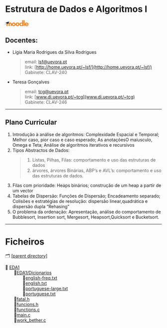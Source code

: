 # Estrutura de Dados e Algoritmos I  
[ <img width="75px" src="https://github.com/GBarradas/GBarradas/blob/main/img/moodle.png?raw=true">](https://www.moodle.uevora.pt/2021/course/view.php?id=1707)
## Docentes:
- Lígia Maria Rodrigues da Silva Rodrigues
  > email: [lsf@uevora.pt](mailto:lsf@uevora.pt)  
    link: [http://home.uevora.pt/~lsf/](http://home.uevora.pt/~lsf/)  
    Gabinete: CLAV-240
- Teresa Gonçalves
    > email: [tcg@uevora.pt](mailto:tcg@uevora.pt)  
    link: [www.di.uevora.pt/~tcg](www.di.uevora.pt/~tcg)  
    Gabinete: CLAV-246

---  
## Plano Curricular  
1. Introdução à análise de algoritmos: Complexidade Espacial e Temporal; Melhor caso, pior caso e caso esperado; As anotaçõesO maíusculo, Omega e Teta; Análise de algoritmos iterativos e recursivos
2. Tipos Abstractos de Dados:
    > 1. Listas, Pilhas, Filas: comportamento e uso das estruturas de dados
    > 2. árvores, árvores Binárias, ABP’s e AVL’s: comportamento e uso das estruturas de dados.
3. Filas com prioridade: Heaps binários; construção de um heap a partir de um vector
4. Tabelas de Dispersão: Funções de Dispersão; Encadeamento separado; Colisões e estratégias de resolução: dispersão linear,quadrática e dispersão dupla “Rehasing"
5. O problema da ordenação: Apresentação, análise do comportamento de Bubblesort, Insertion sort, Mergesort, Heapsort,Quicksort e Bucketsort.   
   

--- 
# Ficheiros  

🗂 [[parent directory]](..)  

📂 [EDA1]()  
&emsp;&emsp;📂[EDA1/Dicionarios]()    
&emsp;&emsp;&emsp;&emsp;📄[english-freq.txt](Dicionarios/english-freq.txt)  
&emsp;&emsp;&emsp;&emsp;📄[english.txt](Dicionarios/english.txt)  
&emsp;&emsp;&emsp;&emsp;📄[portuguese-large.txt](Dicionarios/portuguese-large.txt)  
&emsp;&emsp;&emsp;&emsp;📄[portuguese.txt](Dicionarios/portuguese.txt)  
&emsp;&emsp;📄[fatal.h](fatal.h)   
&emsp;&emsp;📄[funcions.h](funcions.h)    
&emsp;&emsp;📄[functions.c](functions.c)   
&emsp;&emsp;📄[main.c](main.c)    
&emsp;&emsp;📄[work_bether.c](work_bether.c)   
 

 <style>
     .red{
         color: red;
     }
    .markdown-body blockquote {
        background:rgb(140 143 147 / 17%);
        padding: 0 1em;
        padding: 0 1em;
        color: #000000;
        border-left: 0.25em solid #007fff;
    }   
 </style>
 <link rel="icon" href="../uevora.png">